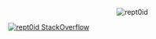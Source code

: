 <p align="center"><img align="center" src="https://github-readme-streak-stats.herokuapp.com/?user=rept0id&" alt="rept0id" /></p>

[![rept0id StackOverflow](https://stackoverflow-badge.herokuapp.com/api/StackOverflowBadge/19425753)](https://stackoverflow.com/users/19425753/rantouan-achmet)
</center>
